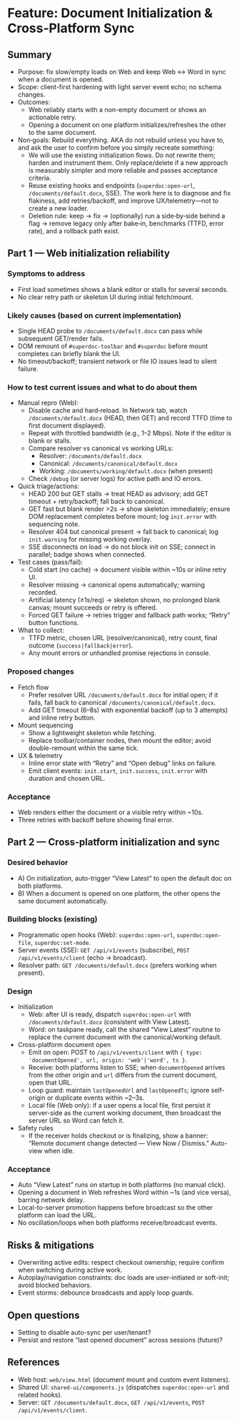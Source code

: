 # Feature: Document Initialization & Cross‑Platform Sync

## Summary
- Purpose: fix slow/empty loads on Web and keep Web ↔ Word in sync when a document is opened.
- Scope: client-first hardening with light server event echo; no schema changes.
- Outcomes:
  - Web reliably starts with a non-empty document or shows an actionable retry.
  - Opening a document on one platform initializes/refreshes the other to the same document.
- Non‑goals: Rebuild everything. AKA do not rebuild unless you have to, and ask the user to confirm before you simply recreate something:
  - We will use the existing initialization flows. Do not rewrite them; harden and instrument them. Only replace/delete if a new approach is measurably simpler and more reliable and passes acceptance criteria.
  - Reuse existing hooks and endpoints (`superdoc:open-url`, `/documents/default.docx`, SSE). The work here is to diagnose and fix flakiness, add retries/backoff, and improve UX/telemetry—not to create a new loader.
  - Deletion rule: keep → fix → (optionally) run a side‑by‑side behind a flag → remove legacy only after bake‑in, benchmarks (TTFD, error rate), and a rollback path exist.

## Part 1 — Web initialization reliability

### Symptoms to address
- First load sometimes shows a blank editor or stalls for several seconds.
- No clear retry path or skeleton UI during initial fetch/mount.

### Likely causes (based on current implementation)
- Single HEAD probe to `/documents/default.docx` can pass while subsequent GET/render fails.
- DOM remount of `#superdoc-toolbar` and `#superdoc` before mount completes can briefly blank the UI.
- No timeout/backoff; transient network or file IO issues lead to silent failure.

### How to test current issues and what to do about them
- Manual repro (Web):
  - Disable cache and hard‑reload. In Network tab, watch `/documents/default.docx` (HEAD, then GET) and record TTFD (time to first document displayed).
  - Repeat with throttled bandwidth (e.g., 1–2 Mbps). Note if the editor is blank or stalls.
  - Compare resolver vs canonical vs working URLs:
    - Resolver: `/documents/default.docx`
    - Canonical: `/documents/canonical/default.docx`
    - Working: `/documents/working/default.docx` (when present)
  - Check `/debug` (or server logs) for active path and IO errors.
- Quick triage/actions:
  - HEAD 200 but GET stalls → treat HEAD as advisory; add GET timeout + retry/backoff; fall back to canonical.
  - GET fast but blank render >2s → show skeleton immediately; ensure DOM replacement completes before mount; log `init.error` with sequencing note.
  - Resolver 404 but canonical present → fall back to canonical; log `init.warning` for missing working overlay.
  - SSE disconnects on load → do not block init on SSE; connect in parallel; badge shows when connected.
- Test cases (pass/fail):
  - Cold start (no cache) → document visible within ~10s or inline retry UI.
  - Resolver missing → canonical opens automatically; warning recorded.
  - Artificial latency (≥1s/req) → skeleton shown, no prolonged blank canvas; mount succeeds or retry is offered.
  - Forced GET failure → retries trigger and fallback path works; “Retry” button functions.
- What to collect:
  - TTFD metric, chosen URL (resolver/canonical), retry count, final outcome (`success|fallback|error`).
  - Any mount errors or unhandled promise rejections in console.

### Proposed changes
- Fetch flow
  - Prefer resolver URL `/documents/default.docx` for initial open; if it fails, fall back to canonical `/documents/canonical/default.docx`.
  - Add GET timeout (6–8s) with exponential backoff (up to 3 attempts) and inline retry button.
- Mount sequencing
  - Show a lightweight skeleton while fetching.
  - Replace toolbar/container nodes, then mount the editor; avoid double-remount within the same tick.
- UX & telemetry
  - Inline error state with “Retry” and “Open debug” links on failure.
  - Emit client events: `init.start`, `init.success`, `init.error` with duration and chosen URL.

### Acceptance
- Web renders either the document or a visible retry within ~10s.
- Three retries with backoff before showing final error.

## Part 2 — Cross‑platform initialization and sync

### Desired behavior
- A) On initialization, auto-trigger “View Latest” to open the default doc on both platforms.
- B) When a document is opened on one platform, the other opens the same document automatically.

### Building blocks (existing)
- Programmatic open hooks (Web): `superdoc:open-url`, `superdoc:open-file`, `superdoc:set-mode`.
- Server events (SSE): `GET /api/v1/events` (subscribe), `POST /api/v1/events/client` (echo → broadcast).
- Resolver path: `GET /documents/default.docx` (prefers working when present).

### Design
- Initialization
  - Web: after UI is ready, dispatch `superdoc:open-url` with `/documents/default.docx` (consistent with View Latest).
  - Word: on taskpane ready, call the shared “View Latest” routine to replace the current document with the canonical/working default.
- Cross-platform document open
  - Emit on open: POST to `/api/v1/events/client` with `{ type: 'documentOpened', url, origin: 'web'|'word', ts }`.
  - Receive: both platforms listen to SSE; when `documentOpened` arrives from the other origin and `url` differs from the current document, open that URL.
  - Loop guard: maintain `lastOpenedUrl` and `lastOpenedTs`; ignore self-origin or duplicate events within ~2–3s.
  - Local file (Web only): if a user opens a local file, first persist it server-side as the current working document, then broadcast the server URL so Word can fetch it.
- Safety rules
  - If the receiver holds checkout or is finalizing, show a banner: “Remote document change detected — View Now / Dismiss.” Auto-view when idle.

### Acceptance
- Auto “View Latest” runs on startup in both platforms (no manual click).
- Opening a document in Web refreshes Word within ~1s (and vice versa), barring network delay.
- Local-to-server promotion happens before broadcast so the other platform can load the URL.
- No oscillation/loops when both platforms receive/broadcast events.

## Risks & mitigations
- Overwriting active edits: respect checkout ownership; require confirm when switching during active work.
- Autoplay/navigation constraints: doc loads are user-initiated or soft-init; avoid blocked behaviors.
- Event storms: debounce broadcasts and apply loop guards.

## Open questions
- Setting to disable auto-sync per user/tenant?
- Persist and restore “last opened document” across sessions (future)?

## References
- Web host: `web/view.html` (document mount and custom event listeners).
- Shared UI: `shared-ui/components.js` (dispatches `superdoc:open-url` and related hooks).
- Server: `GET /documents/default.docx`, `GET /api/v1/events`, `POST /api/v1/events/client`.
